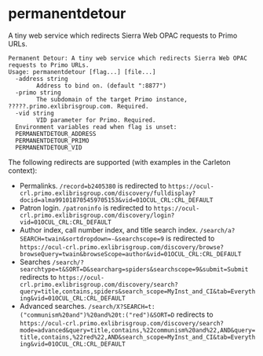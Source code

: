 # permanentdetour
A tiny web service which redirects Sierra Web OPAC requests to Primo URLs. 

```
Permanent Detour: A tiny web service which redirects Sierra Web OPAC requests to Primo URLs.
Usage: permanentdetour [flag...] [file...]
  -address string
        Address to bind on. (default ":8877")
  -primo string
        The subdomain of the target Primo instance, ?????.primo.exlibrisgroup.com. Required.
  -vid string
        VID parameter for Primo. Required.
  Environment variables read when flag is unset:
  PERMANENTDETOUR_ADDRESS
  PERMANENTDETOUR_PRIMO
  PERMANENTDETOUR_VID
```

The following redirects are supported (with examples in the Carleton context):

- Permalinks. `/record=b2405380` is redirected to `https://ocul-crl.primo.exlibrisgroup.com/discovery/fulldisplay?docid=alma991018705459705153&vid=01OCUL_CRL:CRL_DEFAULT`
- Patron login. `/patroninfo` is redirected to `https://ocul-crl.primo.exlibrisgroup.com/discovery/login?vid=01OCUL_CRL:CRL_DEFAULT`
- Author index, call number index, and title search index. `/search/a?SEARCH=twain&sortdropdown=-&searchscope=9` is redirected to `https://ocul-crl.primo.exlibrisgroup.com/discovery/browse?browseQuery=twain&browseScope=author&vid=01OCUL_CRL:CRL_DEFAULT`
- Searches `/search/?searchtype=t&SORT=D&searcharg=spiders&searchscope=9&submit=Submit` redirects to `https://ocul-crl.primo.exlibrisgroup.com/discovery/search?query=title,contains,spiders&search_scope=MyInst_and_CI&tab=Everything&vid=01OCUL_CRL:CRL_DEFAULT`
- Advanced searches. `/search/X?SEARCH=t:("communism%20and")%20and%20t:("red")&SORT=D` redirects to `https://ocul-crl.primo.exlibrisgroup.com/discovery/search?mode=advanced&query=title,contains,%22communism%20and%22,AND&query=title,contains,%22red%22,AND&search_scope=MyInst_and_CI&tab=Everything&vid=01OCUL_CRL:CRL_DEFAULT`
